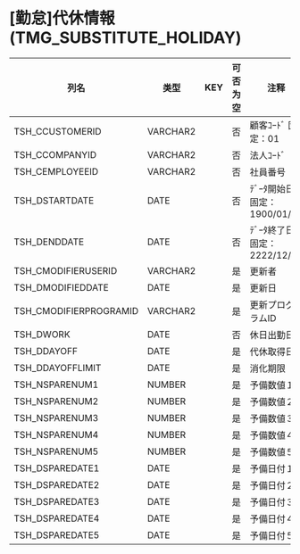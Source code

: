 # [勤怠]代休情報                                                    (TMG_SUBSTITUTE_HOLIDAY)
| 列名   | 类型   | KEY  | 可否为空 | 注释   |
| ---- | ---- | ---- | ---- | ---- |
|TSH_CCUSTOMERID|VARCHAR2||否|顧客ｺｰﾄﾞ                        固定：01                                                       |
|TSH_CCOMPANYID|VARCHAR2||否|法人ｺｰﾄﾞ                                                                                    |
|TSH_CEMPLOYEEID|VARCHAR2||否|社員番号                                                                                      |
|TSH_DSTARTDATE|DATE||否|ﾃﾞｰﾀ開始日                       固定：1900/01/01                                               |
|TSH_DENDDATE|DATE||否|ﾃﾞｰﾀ終了日                       固定：2222/12/31                                               |
|TSH_CMODIFIERUSERID|VARCHAR2||是|更新者                                                                                       |
|TSH_DMODIFIEDDATE|DATE||是|更新日                                                                                       |
|TSH_CMODIFIERPROGRAMID|VARCHAR2||是|更新プログラムID                                                                                 |
|TSH_DWORK|DATE||否|休日出勤日                                                                                     |
|TSH_DDAYOFF|DATE||是|代休取得日                                                                                     |
|TSH_DDAYOFFLIMIT|DATE||是|消化期限                                                                                      |
|TSH_NSPARENUM1|NUMBER||是|予備数値１                                                                                     |
|TSH_NSPARENUM2|NUMBER||是|予備数値２                                                                                     |
|TSH_NSPARENUM3|NUMBER||是|予備数値３                                                                                     |
|TSH_NSPARENUM4|NUMBER||是|予備数値４                                                                                     |
|TSH_NSPARENUM5|NUMBER||是|予備数値５                                                                                     |
|TSH_DSPAREDATE1|DATE||是|予備日付１                                                                                     |
|TSH_DSPAREDATE2|DATE||是|予備日付２                                                                                     |
|TSH_DSPAREDATE3|DATE||是|予備日付３                                                                                     |
|TSH_DSPAREDATE4|DATE||是|予備日付４                                                                                     |
|TSH_DSPAREDATE5|DATE||是|予備日付５                                                                                     |
